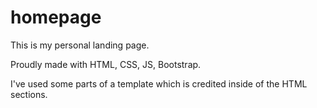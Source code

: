 # homepage

This is my personal landing page.

Proudly made with HTML, CSS, JS, Bootstrap.

I've used some parts of a template which is credited inside of the HTML sections.